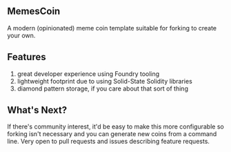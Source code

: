 ## MemesCoin

A modern (opinionated) meme coin template suitable for forking to create your own.

## Features

1. great developer experience using Foundry tooling
2. lightweight footprint due to using Solid-State Solidity libraries
3. diamond pattern storage, if you care about that sort of thing

## What's Next?

If there's community interest, it'd be easy to make this more configurable so
forking isn't necessary and you can generate new coins from a command line. Very
open to pull requests and issues describing feature requests.
